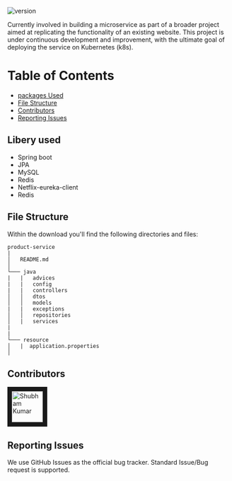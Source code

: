 ![version](https://img.shields.io/badge/version-1.0.0-blue.svg)  
<!--- ![Product Presentation Image](public/cover.png) --> 
Currently involved in building a microservice as part of a broader project aimed at replicating the functionality of an existing website. This project is under continuous development and improvement, with the ultimate goal of deploying the service on Kubernetes (k8s).
# Table of Contents

* [packages Used](#file-structure)
* [File Structure](#file-structure)
* [Contributors](#contributors)
* [Reporting Issues](#reporting-issues)


## Libery used

* Spring boot
* JPA
* MySQL
* Redis
* Netflix-eureka-client
* Redis

## File Structure

Within the download you'll find the following directories and files:

```
product-service
|
│   README.md 
│
└─── java
|   |   advices
|   |   config
|   |   controllers
│   │   dtos
│   │   models
|   |   exceptions
│   │   repositories
│   |   services            
|
|
└─── resource
│   |  application.properties
│ 

```  

## Contributors

<a href="../../../../shubham007kumar" target="_blank"><img src="https://avatars1.githubusercontent.com/u/34106521?s=460&v=4" alt="Shubham Kumar" width="70" height="70" border="10" /></a> 


## Reporting Issues

We use GitHub Issues as the official bug tracker. Standard Issue/Bug request is supported.
